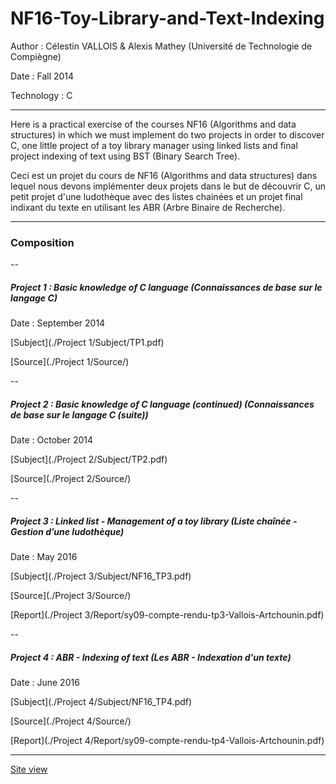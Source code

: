 # NF16-Toy-Library-and-Text-Indexing

Author :  Célestin VALLOIS & Alexis Mathey (Université de Technologie de Compiègne)

Date : Fall 2014

Technology : C

--- 

Here is a practical exercise of the courses NF16 (Algorithms and data structures) in which we must implement do two projects in order to discover C, one little project of a toy library manager using linked lists and final project indexing of text using BST (Binary Search Tree).

Ceci est un projet du cours de NF16 (Algorithms and data structures) dans lequel nous devons implémenter deux projets dans le but de découvrir C, un petit projet d'une ludothèque avec des listes chainées et un projet final indixant du texte en utilisant les ABR (Arbre Binaire de Recherche).

---

### Composition 

--

##### Project 1 : Basic knowledge of C language (Connaissances de base sur le langage C)

Date : September 2014

[Subject](./Project 1/Subject/TP1.pdf)

[Source](./Project 1/Source/)

--

##### Project 2 : Basic knowledge of C language (continued) (Connaissances de base sur le langage C (suite))

Date : October 2014

[Subject](./Project 2/Subject/TP2.pdf)

[Source](./Project 2/Source/)

--

##### Project 3 : Linked list - Management of a toy library (Liste chaînée - Gestion d’une ludothèque)

Date : May 2016

[Subject](./Project 3/Subject/NF16_TP3.pdf)

[Source](./Project 3/Source/)

[Report](./Project 3/Report/sy09-compte-rendu-tp3-Vallois-Artchounin.pdf)

--

##### Project 4 : ABR - Indexing of text (Les ABR - Indexation d'un texte)

Date : June 2016

[Subject](./Project 4/Subject/NF16_TP4.pdf)

[Source](./Project 4/Source/)

[Report](./Project 4/Report/sy09-compte-rendu-tp4-Vallois-Artchounin.pdf)

---

[Site view](https://celestinv.github.io/NF16-Toy-Library-and-Text-Indexing/)
